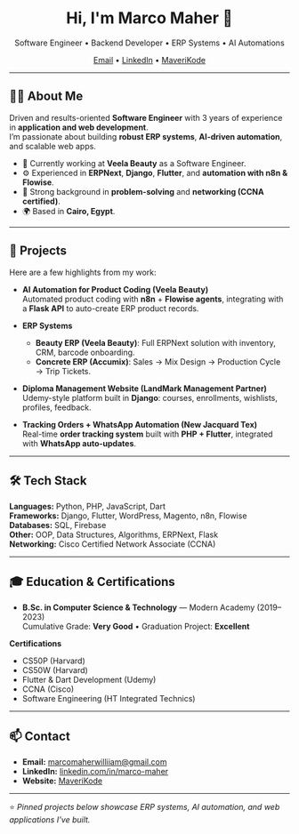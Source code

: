 <h1 align="center">Hi, I'm Marco Maher 👋</h1>

<p align="center">
Software Engineer • Backend Developer • ERP Systems • AI Automations
</p>

<p align="center">
<a href="mailto:marcomaherwilliiam@gmail.com">Email</a> •
<a href="https://www.linkedin.com/in/marco-maher/">LinkedIn</a> •
<a href="https://www.maverikode.com">MaveriKode</a>
</p>

---

## 👨‍💻 About Me
Driven and results-oriented **Software Engineer** with 3 years of experience in **application and web development**.  
I’m passionate about building **robust ERP systems**, **AI-driven automation**, and scalable web apps.  

- 🔭 Currently working at **Veela Beauty** as a Software Engineer.  
- ⚙️ Experienced in **ERPNext**, **Django**, **Flutter**, and **automation with n8n & Flowise**.  
- 🧠 Strong background in **problem-solving** and **networking (CCNA certified)**.  
- 🌍 Based in **Cairo, Egypt**.  

---

## 🚀 Projects
Here are a few highlights from my work:

- **AI Automation for Product Coding (Veela Beauty)**  
  Automated product coding with **n8n** + **Flowise agents**, integrating with a **Flask API** to auto-create ERP product records.

- **ERP Systems**  
  - **Beauty ERP (Veela Beauty)**: Full ERPNext solution with inventory, CRM, barcode onboarding.  
  - **Concrete ERP (Accumix)**: Sales → Mix Design → Production Cycle → Trip Tickets.

- **Diploma Management Website (LandMark Management Partner)**  
  Udemy-style platform built in **Django**: courses, enrollments, wishlists, profiles, feedback.

- **Tracking Orders + WhatsApp Automation (New Jacquard Tex)**  
  Real-time **order tracking system** built with **PHP + Flutter**, integrated with **WhatsApp auto-updates**.

---

## 🛠 Tech Stack
**Languages:** Python, PHP, JavaScript, Dart  
**Frameworks:** Django, Flutter, WordPress, Magento, n8n, Flowise  
**Databases:** SQL, Firebase  
**Other:** OOP, Data Structures, Algorithms, ERPNext, Flask  
**Networking:** Cisco Certified Network Associate (CCNA)

---

## 🎓 Education & Certifications
- **B.Sc. in Computer Science & Technology** — Modern Academy (2019–2023)  
  Cumulative Grade: **Very Good** • Graduation Project: **Excellent**

**Certifications**  
- CS50P (Harvard)  
- CS50W (Harvard)  
- Flutter & Dart Development (Udemy)  
- CCNA (Cisco)  
- Software Engineering (HT Integrated Technics)

---

## 📫 Contact
- **Email:** [marcomaherwilliiam@gmail.com](mailto:marcomaherwilliiam@gmail.com)  
- **LinkedIn:** [linkedin.com/in/marco-maher](https://www.linkedin.com/in/marco-maher)  
- **Website:** [MaveriKode](https://www.maverikode.com)

---

⭐️ *Pinned projects below showcase ERP systems, AI automation, and web applications I’ve built.*